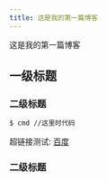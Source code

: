 ```yaml
---
title: 这是我的第一篇博客
---
```

这是我的第一篇博客
## 一级标题

### 二级标题

``` bash
$ cmd //这里时代码
```

超链接测试: [百度](http://baidu.com)

### 二级标题
